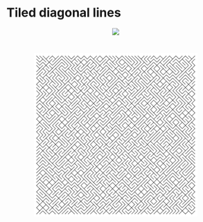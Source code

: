 # Tiled diagonal lines

<p align="center">
  <a href="https://codesandbox.io/s/github/mhyfritz/generative-art-speedrun-examples/tree/master/01-lines-tiled">
    <img src="https://codesandbox.io/static/img/play-codesandbox.svg">
  </a>
</p>

#

<p align="center">
  <img src="lines-tiled.png" width="75%" />
</p>
